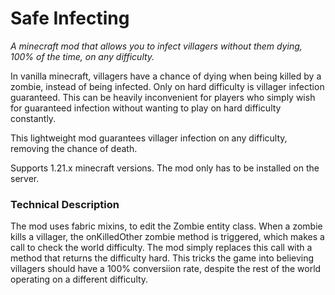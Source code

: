 # Safe Infecting
_A minecraft mod that allows you to infect villagers without them dying, 100% of the time, on any difficulty._

In vanilla minecraft, villagers have a chance of dying when being killed by a zombie, instead of being infected. Only on hard difficulty is villager infection guaranteed.
This can be heavily inconvenient for players who simply wish for guaranteed infection without wanting to play on hard difficulty constantly.

This lightweight mod guarantees villager infection on any difficulty, removing the chance of death.

Supports 1.21.x minecraft versions. The mod only has to be installed on the server.

### Technical Description
The mod uses fabric mixins, to edit the Zombie entity class.
When a zombie kills a villager, the onKilledOther zombie method is triggered, which makes a call to check the world difficulty.
The mod simply replaces this call with a method that returns the difficulty hard.
This tricks the game into believing villagers should have a 100% conversiion rate, despite the rest of the world operating on a different difficulty.
